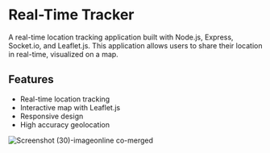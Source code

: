 # Real-Time Tracker

A real-time location tracking application built with Node.js, Express, Socket.io, and Leaflet.js. This application allows users to share their location in real-time, visualized on a map.

## Features

- Real-time location tracking
- Interactive map with Leaflet.js
- Responsive design
- High accuracy geolocation

![Screenshot (30)-imageonline co-merged](https://github.com/user-attachments/assets/9f0f85f4-8d24-487c-9396-79b830a60108)
